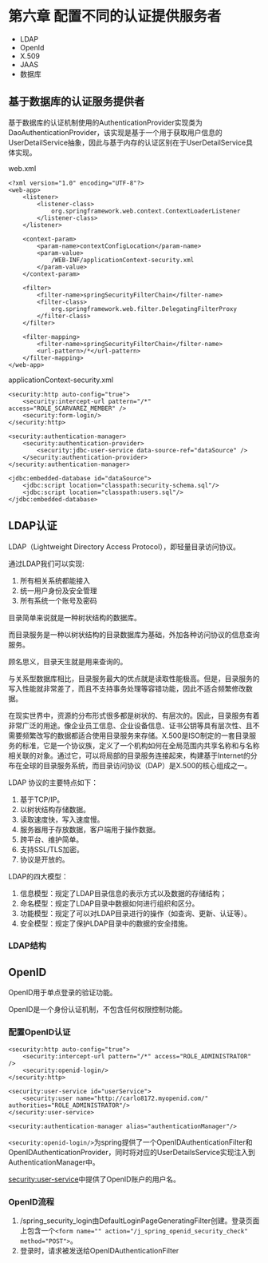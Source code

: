 # 第六章 配置不同的认证提供服务者

- LDAP
- OpenId
- X.509
- JAAS
- 数据库

## 基于数据库的认证服务提供者

基于数据库的认证机制使用的AuthenticationProvider实现类为DaoAuthenticationProvider，该实现是基于一个用于获取用户信息的UserDetailService抽象，因此与基于内存的认证区别在于UserDetailService具体实现。

web.xml

	<?xml version="1.0" encoding="UTF-8"?>
	<web-app>
		<listener>
			<listener-class>
				org.springframework.web.context.ContextLoaderListener
			</listener-class>
		</listener>

		<context-param>
			<param-name>contextConfigLocation</param-name>
			<param-value>
				/WEB-INF/applicationContext-security.xml
			</param-value>
		</context-param>

		<filter>
			<filter-name>springSecurityFilterChain</filter-name>
			<filter-class>
				org.springframework.web.filter.DelegatingFilterProxy
			</filter-class>
		</filter>

		<filter-mapping>
			<filter-name>springSecurityFilterChain</filter-name>
			<url-pattern>/*</url-pattern>
		</filter-mapping>
	</web-app>

applicationContext-security.xml

	<security:http auto-config="true">
		<security:intercept-url pattern="/*" access="ROLE_SCARVAREZ_MEMBER" />
		<security:form-login/>
	</security:http>

	<security:authentication-manager>
		<security:authentication-provider>
			<security:jdbc-user-service data-source-ref="dataSource" />
		</security:authentication-provider>
	</security:authentication-manager>

	<jdbc:embedded-database id="dataSource">
		<jdbc:script location="classpath:security-schema.sql"/>
		<jdbc:script location="classpath:users.sql"/>
	</jdbc:embedded-database>


## LDAP认证

LDAP（Lightweight Directory Access Protocol），即轻量目录访问协议。

通过LDAP我们可以实现:

1. 所有相关系统都能接入
2. 统一用户身份及安全管理
3. 所有系统一个账号及密码

目录简单来说就是一种树状结构的数据库。

而目录服务是一种以树状结构的目录数据库为基础，外加各种访问协议的信息查询服务。

顾名思义，目录天生就是用来查询的。

与关系型数据库相比，目录服务最大的优点就是读取性能极高。但是，目录服务的写入性能就非常差了，而且不支持事务处理等容错功能，因此不适合频繁修改数据。

在现实世界中，资源的分布形式很多都是树状的、有层次的。因此，目录服务有着非常广泛的用途。像企业员工信息、企业设备信息、证书公钥等具有层次性、且不需要频繁改写的数据都适合使用目录服务来存储。X.500是ISO制定的一套目录服务的标准，它是一个协议族，定义了一个机构如何在全局范围内共享名称和与名称相关联的对象。通过它，可以将局部的目录服务连接起来，构建基于Internet的分布在全球的目录服务系统，而目录访问协议（DAP）是X.500的核心组成之一。

LDAP 协议的主要特点如下：

1. 基于TCP/IP。
2. 以树状结构存储数据。
3. 读取速度快，写入速度慢。
4. 服务器用于存放数据，客户端用于操作数据。
5. 跨平台、维护简单。
6. 支持SSL/TLS加密。
7. 协议是开放的。

LDAP的四大模型：

1. 信息模型：规定了LDAP目录信息的表示方式以及数据的存储结构；
2. 命名模型：规定了LDAP目录中数据如何进行组织和区分。
3. 功能模型：规定了可以对LDAP目录进行的操作（如查询、更新、认证等）。
4. 安全模型：规定了保护LDAP目录中的数据的安全措施。

### LDAP结构

## OpenID

OpenID用于单点登录的验证功能。

OpenID是一个身份认证机制，不包含任何权限控制功能。

### 配置OpenID认证

	<security:http auto-config="true">
		<security:intercept-url pattern="/*" access="ROLE_ADMINISTRATOR" />
		<security:openid-login/>
	</security:http>

	<security:user-service id="userService">
		<security:user name="http://carlo8172.myopenid.com/" authorities="ROLE_ADMINISTRATOR"/>
	</security:user-service>

	<security:authentication-manager alias="authenticationManager"/>

`<security:openid-login/>`为spring提供了一个OpenIDAuthenticationFilter和OpenIDAuthenticationProvider，同时将对应的UserDetailsService实现注入到AuthenticationManager中。

<security:user-service>中提供了OpenID账户的用户名。

### OpenID流程

1. /spring_security_login由DefaultLoginPageGeneratingFilter创建。登录页面上包含一个`<form name="" action="/j_spring_openid_security_check" method="POST">`。
2. 登录时，请求被发送给OpenIDAuthenticationFilter